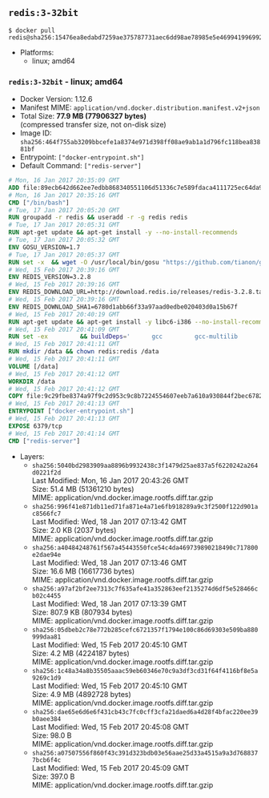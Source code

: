 ## `redis:3-32bit`

```console
$ docker pull redis@sha256:15476ea8edabd7259ae375787731aec6dd98ae78985e5e469941996992dc66a0
```

-	Platforms:
	-	linux; amd64

### `redis:3-32bit` - linux; amd64

-	Docker Version: 1.12.6
-	Manifest MIME: `application/vnd.docker.distribution.manifest.v2+json`
-	Total Size: **77.9 MB (77906327 bytes)**  
	(compressed transfer size, not on-disk size)
-	Image ID: `sha256:464f755ab3209bbcefe1a8374e971d398ff08ae9ab1a1d796fc118bea83881bf`
-	Entrypoint: `["docker-entrypoint.sh"]`
-	Default Command: `["redis-server"]`

```dockerfile
# Mon, 16 Jan 2017 20:35:09 GMT
ADD file:89ecb642d662ee7edbb868340551106d51336c7e589fdaca4111725ec64da957 in / 
# Mon, 16 Jan 2017 20:35:16 GMT
CMD ["/bin/bash"]
# Tue, 17 Jan 2017 20:05:20 GMT
RUN groupadd -r redis && useradd -r -g redis redis
# Tue, 17 Jan 2017 20:05:31 GMT
RUN apt-get update && apt-get install -y --no-install-recommends 		ca-certificates 		wget 	&& rm -rf /var/lib/apt/lists/*
# Tue, 17 Jan 2017 20:05:32 GMT
ENV GOSU_VERSION=1.7
# Tue, 17 Jan 2017 20:05:37 GMT
RUN set -x 	&& wget -O /usr/local/bin/gosu "https://github.com/tianon/gosu/releases/download/$GOSU_VERSION/gosu-$(dpkg --print-architecture)" 	&& wget -O /usr/local/bin/gosu.asc "https://github.com/tianon/gosu/releases/download/$GOSU_VERSION/gosu-$(dpkg --print-architecture).asc" 	&& export GNUPGHOME="$(mktemp -d)" 	&& gpg --keyserver ha.pool.sks-keyservers.net --recv-keys B42F6819007F00F88E364FD4036A9C25BF357DD4 	&& gpg --batch --verify /usr/local/bin/gosu.asc /usr/local/bin/gosu 	&& rm -r "$GNUPGHOME" /usr/local/bin/gosu.asc 	&& chmod +x /usr/local/bin/gosu 	&& gosu nobody true
# Wed, 15 Feb 2017 20:39:16 GMT
ENV REDIS_VERSION=3.2.8
# Wed, 15 Feb 2017 20:39:16 GMT
ENV REDIS_DOWNLOAD_URL=http://download.redis.io/releases/redis-3.2.8.tar.gz
# Wed, 15 Feb 2017 20:39:16 GMT
ENV REDIS_DOWNLOAD_SHA1=6780d1abb66f33a97aad0edbe020403d0a15b67f
# Wed, 15 Feb 2017 20:40:19 GMT
RUN apt-get update && apt-get install -y libc6-i386 --no-install-recommends && rm -rf /var/lib/apt/lists/*
# Wed, 15 Feb 2017 20:41:09 GMT
RUN set -ex 		&& buildDeps=' 		gcc 		gcc-multilib 		libc6-dev-i386 		make 	' 	&& apt-get update 	&& apt-get install -y $buildDeps --no-install-recommends 	&& rm -rf /var/lib/apt/lists/* 		&& wget -O redis.tar.gz "$REDIS_DOWNLOAD_URL" 	&& echo "$REDIS_DOWNLOAD_SHA1 *redis.tar.gz" | sha1sum -c - 	&& mkdir -p /usr/src/redis 	&& tar -xzf redis.tar.gz -C /usr/src/redis --strip-components=1 	&& rm redis.tar.gz 		&& grep -q '^#define CONFIG_DEFAULT_PROTECTED_MODE 1$' /usr/src/redis/src/server.h 	&& sed -ri 's!^(#define CONFIG_DEFAULT_PROTECTED_MODE) 1$!\1 0!' /usr/src/redis/src/server.h 	&& grep -q '^#define CONFIG_DEFAULT_PROTECTED_MODE 0$' /usr/src/redis/src/server.h 		&& make -C /usr/src/redis 32bit 	&& make -C /usr/src/redis install 		&& rm -r /usr/src/redis 		&& apt-get purge -y --auto-remove $buildDeps
# Wed, 15 Feb 2017 20:41:11 GMT
RUN mkdir /data && chown redis:redis /data
# Wed, 15 Feb 2017 20:41:11 GMT
VOLUME [/data]
# Wed, 15 Feb 2017 20:41:12 GMT
WORKDIR /data
# Wed, 15 Feb 2017 20:41:12 GMT
COPY file:9c29fbe8374a97f9c2d953c9c8b7224554607eeb7a610a930844f2bec678265c in /usr/local/bin/ 
# Wed, 15 Feb 2017 20:41:13 GMT
ENTRYPOINT ["docker-entrypoint.sh"]
# Wed, 15 Feb 2017 20:41:13 GMT
EXPOSE 6379/tcp
# Wed, 15 Feb 2017 20:41:14 GMT
CMD ["redis-server"]
```

-	Layers:
	-	`sha256:5040bd2983909aa8896b9932438c3f1479d25ae837a5f6220242a264d0221f2d`  
		Last Modified: Mon, 16 Jan 2017 20:43:26 GMT  
		Size: 51.4 MB (51361210 bytes)  
		MIME: application/vnd.docker.image.rootfs.diff.tar.gzip
	-	`sha256:996f41e871db11ed71fa871e4a71e6fb918289a9c3f2500f122d901ac8566fc7`  
		Last Modified: Wed, 18 Jan 2017 07:13:42 GMT  
		Size: 2.0 KB (2037 bytes)  
		MIME: application/vnd.docker.image.rootfs.diff.tar.gzip
	-	`sha256:a40484248761f567a45443550fce54c4da469739890218490c717800e2dae94e`  
		Last Modified: Wed, 18 Jan 2017 07:13:46 GMT  
		Size: 16.6 MB (16617736 bytes)  
		MIME: application/vnd.docker.image.rootfs.diff.tar.gzip
	-	`sha256:a97af2bf2ee7313c7f635afe41a352863eef2135274d6df5e528466cb02c4455`  
		Last Modified: Wed, 18 Jan 2017 07:13:39 GMT  
		Size: 807.9 KB (807934 bytes)  
		MIME: application/vnd.docker.image.rootfs.diff.tar.gzip
	-	`sha256:05dbeb2c78e772b285cefc6721357f1794e100c86d69303e509ba880999daa81`  
		Last Modified: Wed, 15 Feb 2017 20:45:10 GMT  
		Size: 4.2 MB (4224187 bytes)  
		MIME: application/vnd.docker.image.rootfs.diff.tar.gzip
	-	`sha256:1c48a34a8b35505aaac59eb60346e70c9a3df3cd31f64f4116bf8e5a9269c1d9`  
		Last Modified: Wed, 15 Feb 2017 20:45:10 GMT  
		Size: 4.9 MB (4892728 bytes)  
		MIME: application/vnd.docker.image.rootfs.diff.tar.gzip
	-	`sha256:dae65e6d6e6f431cb43c7fc0cff3cfa21daed6a4d28f4bfac220ee39b0aee384`  
		Last Modified: Wed, 15 Feb 2017 20:45:08 GMT  
		Size: 98.0 B  
		MIME: application/vnd.docker.image.rootfs.diff.tar.gzip
	-	`sha256:a07507556f860f43c391d323bdb03e56aae25d33a4515a9a3d7688377bcb6f4c`  
		Last Modified: Wed, 15 Feb 2017 20:45:09 GMT  
		Size: 397.0 B  
		MIME: application/vnd.docker.image.rootfs.diff.tar.gzip

